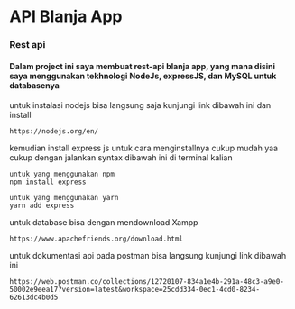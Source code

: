 # API Blanja App

### Rest api 

#### Dalam project ini saya membuat rest-api blanja app, yang mana disini saya menggunakan tekhnologi NodeJs, expressJS, dan MySQL untuk databasenya


untuk instalasi nodejs bisa langsung saja kunjungi link dibawah ini dan install
~~~
https://nodejs.org/en/
~~~

kemudian install express js
untuk cara menginstallnya cukup mudah yaa cukup dengan jalankan syntax dibawah ini di terminal kalian
~~~
untuk yang menggunakan npm
npm install express

untuk yang menggunakan yarn
yarn add express
~~~

untuk database bisa dengan mendownload Xampp 
~~~
https://www.apachefriends.org/download.html
~~~


untuk dokumentasi api pada postman bisa langsung kunjungi link dibawah ini 
~~~
https://web.postman.co/collections/12720107-834a1e4b-291a-48c3-a9e0-50002e9eea17?version=latest&workspace=25cdd334-0ec1-4cd0-8234-62613dc4b0d5
~~~
